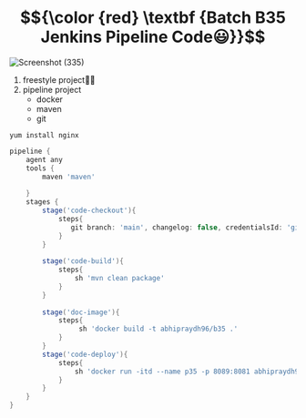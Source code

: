# $${\color {red} \textbf {Batch B35 Jenkins Pipeline Code😃}}$$
![Screenshot (335)](https://github.com/user-attachments/assets/3b7b7534-d798-49ac-abfd-ba2d88030786)

1. freestyle project🏴‍☠️
2. pipeline project
   - docker
   - maven
   - git
````
yum install nginx
````

```groovy
pipeline {
    agent any
    tools {
        maven 'maven'
    
    }
    stages {
        stage('code-checkout'){
            steps{
               git branch: 'main', changelog: false, credentialsId: 'github-cred', poll: false, url: 'https://github.com/abhipraydhoble/Project-InsureMe.git' 
            }
        }
        
        stage('code-build'){
            steps{
                sh 'mvn clean package'
            }
        }
        
        stage('doc-image'){
            steps{
                 sh 'docker build -t abhipraydh96/b35 .'
            }
        }
        stage('code-deploy'){
            steps{
                sh 'docker run -itd --name p35 -p 8089:8081 abhipraydh96/b35'
            }
        }
    }
}
```
